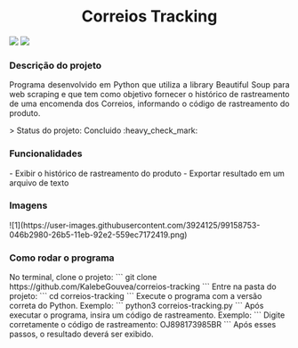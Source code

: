 <h1 align="center">Correios Tracking</h1>

<img src="https://img.shields.io/static/v1?label=python&message=3.8.0&color=yellow&style=for-the-badge&logo=PYTHON"/> <img src="https://img.shields.io/static/v1?label=Beautiful%20Soup&message=4.9.1&color=blue&style=for-the-badge&logo=PYTHON"/>

<h3>Descrição do projeto</h3>
<p align="justify"> Programa desenvolvido em Python que utiliza a library Beautiful Soup para web scraping e que tem como objetivo fornecer o histórico de rastreamento de uma encomenda dos Correios, informando o código de rastreamento do produto.</p>
> Status do projeto: Concluido :heavy_check_mark:

<h3>Funcionalidades</h3>
- Exibir o histórico de rastreamento do produto
- Exportar resultado em um arquivo de texto

<h3>Imagens</h3>
![1](https://user-images.githubusercontent.com/3924125/99158753-046b2980-26b5-11eb-92e2-559ec7172419.png)

<h3>Como rodar o programa</h3>
No terminal, clone o projeto:
```
git clone https://github.com/KalebeGouvea/correios-tracking
```
Entre na pasta do projeto:
```
cd correios-tracking
```
Execute o programa com a versão correta do Python. Exemplo:
```
python3 correios-tracking.py
```
Após executar o programa, insira um código de rastreamento. Exemplo:
```
Digite corretamente o código de rastreamento: OJ898173985BR
```
Após esses passos, o resultado deverá ser exibido.
